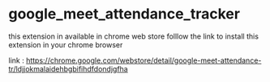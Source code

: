 # google_meet_attendance_tracker

this extension in available in chrome web store folllow the link to install this extension in your chrome browser

link : https://chrome.google.com/webstore/detail/google-meet-attendance-tr/ldjjokmalaidehbgbifihdfdondjgfha
